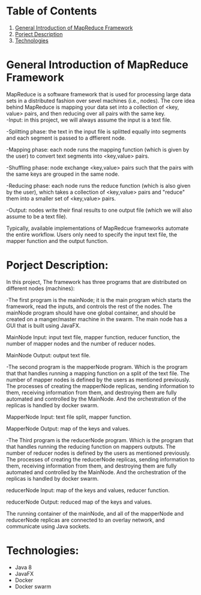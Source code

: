 # Table of Contents
1. [General Introduction of MapReduce Framework](#general-introduction-of-mapreduce-framework)
2. [Porject Description](#porject-description)
3. [Technologies](#technologies)

 

# General Introduction of MapReduce Framework
MapReduce is a software framework that is used for processing large data sets in a distributed fashion over sevel machines (i.e., nodes).
The core idea behind MapReduce is mapping your data set into a collection of <key, value> pairs, and then reducing over all pairs with 
the same key.  
-Input: in this project, we will always assume the input is a text file.

-Splitting phase: the text in the input file is splitted equally into segments and each segment is passed to a dffierent node.

-Mapping phase: each node runs the mapping function (which is given by the user) to convert text segments into <key,value> pairs.

-Shuffling phase: node exchange <key,value> pairs such that the pairs with the same keys are grouped in the same node.

-Reducing phase: each node runs the reduce function (which is also given by the user), which takes a collection of <key,value> pairs and "reduce" them into a smaller set of <key,value> pairs.

-Output: nodes write their final results to one output file (which we will also assume to be a text file). 

Typically, available implementations of MapRedcue frameworks automate the entire workflow. Users only need to specify the input text file, the mapper function and the output function.


# Porject Description:

In this project, The framework has three programs that are distributed on different nodes (machines):

-The first program is the mainNode; it is the main program which starts the framework, read the inputs, and controls the rest of the nodes. The mainNode program should have one global container, and should be created on a manger/master machine in the swarm. 
The main node has a GUI that is built using JavaFX. 

MainNode Input: input text file, mapper function, reducer function, the number of mapper nodes and the number of reducer nodes.

MainNode Output: output text file.

-The second program is the mapperNode program. Which is the program that that handles running a mapping function on a split of the text file. The number of mapper nodes is defined by the users as mentioned previously. The processes of creating the mapperNode replicas, sending information to them, receiving information from them, and destroying them are fully automated and controlled by the MainNode. And the orchestration of the replicas is handled by docker swarm.

MapperNode Input: text file split, mapper function.

MapperNode Output: map of the keys and values.
	
-The Third program is the reducerNode program. Which is the program that that handles running the reducing function on mappers outputs. The number of reducer nodes is defined by the users as mentioned previously. The processes of creating the reducerNode replicas, sending information to them, receiving information from them, and destroying them are fully automated and controlled by the MainNode. And the orchestration of the replicas is handled by docker swarm.

reducerNode Input: map of the keys and values, reducer function.

reducerNode Output: reduced map of the keys and values.

The running container of the mainNode, and all of the mapperNode and reducerNode replicas are connected to an overlay network, and communicate using Java sockets.

# Technologies:
- Java 8
- JavaFX
- Docker 
- Docker swarm


